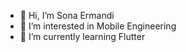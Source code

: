 - 👋 Hi, I’m Sona Ermandi
- 👀 I’m interested in Mobile Engineering
- 🌱 I’m currently learning Flutter

<!---
sonex333/sonex333 is a ✨ special ✨ repository because its `README.md` (this file) appears on your GitHub profile.
You can click the Preview link to take a look at your changes.
--->
